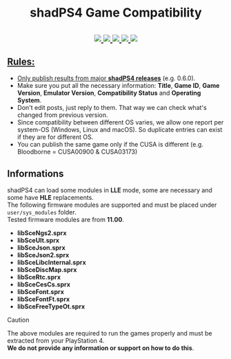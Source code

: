 <h1 align="center">
  <b>shadPS4 Game Compatibility</b>
</h1>

<h2 align="center">
<a href="https://github.com/shadps4-emu/shadps4-game-compatibility/labels/status-playable">
    <img src="https://img.shields.io/github/issues-search/shadps4-emu/shadps4-game-compatibility?query=is%3Aopen+label%3Astatus-playable&style=for-the-badge&color=8BA503&label=Playable"/>
<a href="https://github.com/shadps4-emu/shadps4-game-compatibility/labels/status-ingame">
    <img src="https://img.shields.io/github/issues-search/shadps4-emu/shadps4-game-compatibility?query=is%3Aopen+label%3Astatus-ingame&style=for-the-badge&color=F3BB00&label=Ingame"/>
<a href="https://github.com/shadps4-emu/shadps4-game-compatibility/labels/status-menus">
    <img src="https://img.shields.io/github/issues-search/shadps4-emu/shadps4-game-compatibility?query=is%3Aopen+label%3Astatus-menus&style=for-the-badge&color=FF5C1A&label=Menus"/>
<a href="https://github.com/shadps4-emu/shadps4-game-compatibility/labels/status-boots">
    <img src="https://img.shields.io/github/issues-search/shadps4-emu/shadps4-game-compatibility?query=is%3Aopen+label%3Astatus-boots&style=for-the-badge&color=A7001E&label=Boots"/>
<a href="https://github.com/shadps4-emu/shadps4-game-compatibility/labels/status-nothing">
<img src="https://img.shields.io/github/issues-search/shadps4-emu/shadps4-game-compatibility?query=is%3Aopen+label%3Astatus-nothing&style=for-the-badge&color=black&label=Nothing"/>
</h2>

## Rules:

- Only publish results from major [**shadPS4 releases**](https://github.com/shadps4-emu/shadPS4/releases) (e.g. 0.6.0).
- Make sure you put all the necessary information: **Title**, **Game ID**, **Game Version**, **Emulator Version**, **Compatibility Status** and **Operating System**.
- Don't edit posts, just reply to them. That way we can check what's changed from previous version.
- Since compatibility between different OS varies, we allow one report per system-OS (Windows, Linux and macOS). So duplicate entries can exist if they are for different OS.
- You can publish the same game only if the CUSA is different (e.g. Bloodborne = CUSA00900 & CUSA03173)

## Informations

shadPS4 can load some modules in **LLE** mode, some are necessary and some have **HLE** replacements.\
The following firmware modules are supported and must be placed under `user/sys_modules` folder.\
Tested firmware modules are from **11.00**.

- **libSceNgs2.sprx**
- **libSceUlt.sprx**
- **libSceJson.sprx**
- **libSceJson2.sprx**
- **libSceLibcInternal.sprx**
- **libSceDiscMap.sprx**
- **libSceRtc.sprx**
- **libSceCesCs.sprx**
- **libSceFont.sprx**
- **libSceFontFt.sprx**
- **libSceFreeTypeOt.sprx**

> [!Caution]
> The above modules are required to run the games properly and must be extracted from your PlayStation 4.\
> **We do not provide any information or support on how to do this**.
